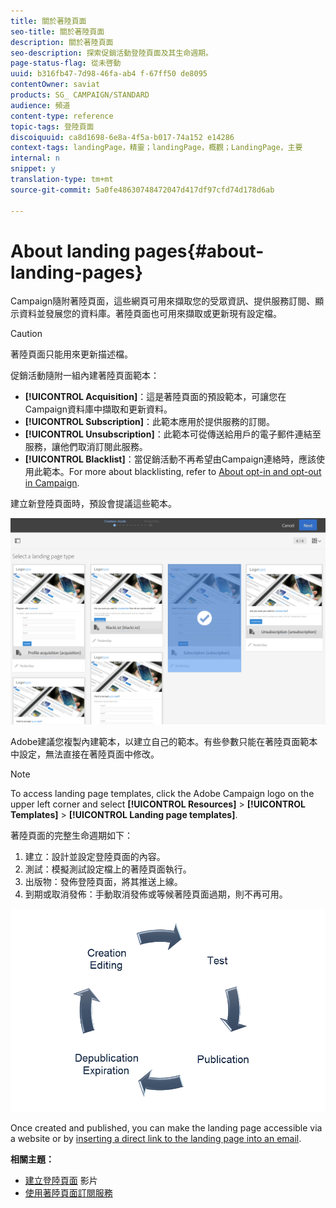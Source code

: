 ```yaml
---
title: 關於著陸頁面
seo-title: 關於著陸頁面
description: 關於著陸頁面
seo-description: 探索促銷活動登陸頁面及其生命週期。
page-status-flag: 從未啓動
uuid: b316fb47-7d98-46fa-ab4 f-67ff50 de8095
contentOwner: saviat
products: SG_ CAMPAIGN/STANDARD
audience: 頻道
content-type: reference
topic-tags: 登陸頁面
discoiquuid: ca8d1698-6e8a-4f5a-b017-74a152 e14286
context-tags: landingPage，精靈；landingPage，概觀；LandingPage，主要
internal: n
snippet: y
translation-type: tm+mt
source-git-commit: 5a0fe48630748472047d417df97cfd74d178d6ab

---
```



# About landing pages{#about-landing-pages}

Campaign隨附著陸頁面，這些網頁可用來擷取您的受眾資訊、提供服務訂閱、顯示資料並發展您的資料庫。著陸頁面也可用來擷取或更新現有設定檔。

>[!CAUTION]
>
>著陸頁面只能用來更新描述檔。

促銷活動隨附一組內建著陸頁面範本：

* **[!UICONTROL Acquisition]**：這是著陸頁面的預設範本，可讓您在Campaign資料庫中擷取和更新資料。
* **[!UICONTROL Subscription]**：此範本應用於提供服務的訂閱。
* **[!UICONTROL Unsubscription]**：此範本可從傳送給用戶的電子郵件連結至服務，讓他們取消訂閱此服務。
* **[!UICONTROL Blacklist]**：當促銷活動不再希望由Campaign連絡時，應該使用此範本。For more about blacklisting, refer to [About opt-in and opt-out in Campaign](../../audiences/using/about-opt-in-and-opt-out-in-campaign.md).

建立新登陸頁面時，預設會提議這些範本。

![](assets/lp_creation_1.png)

Adobe建議您複製內建範本，以建立自己的範本。有些參數只能在著陸頁面範本中設定，無法直接在著陸頁面中修改。

>[!NOTE]
>
>To access landing page templates, click the Adobe Campaign logo on the upper left corner and select **[!UICONTROL Resources]** &gt; **[!UICONTROL Templates]** &gt; **[!UICONTROL Landing page templates]**.

著陸頁面的完整生命週期如下：

1. 建立：設計並設定登陸頁面的內容。
1. 測試：模擬測試設定檔上的著陸頁面執行。
1. 出版物：發佈登陸頁面，將其推送上線。
1. 到期或取消發佈：手動取消發佈或等候著陸頁面過期，則不再可用。

![](assets/lp_livecycle.png)

Once created and published, you can make the landing page accessible via a website or by [inserting a direct link to the landing page into an email](../../designing/using/inserting-a-link.md).

**相關主題：**

* [建立登陸頁面](https://helpx.adobe.com/campaign/kt/acs/using/acs-create-edit-landing-page-feature-video-use.html) 影片
* [使用著陸頁面訂閱服務](../../audiences/using/creating-a-service.md)